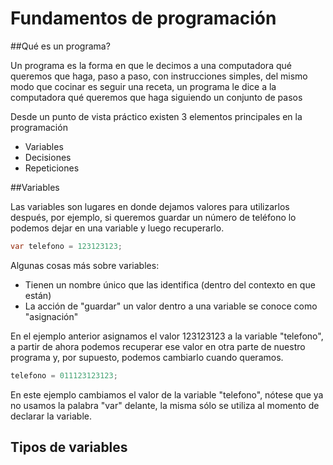 # Fundamentos de programación

##Qué es un programa?

Un programa es la forma en que le decimos a una computadora qué queremos que haga, paso a paso, con instrucciones simples, del mismo modo que cocinar es seguir una receta, un programa le dice a la computadora qué queremos que haga siguiendo un conjunto de pasos

Desde un punto de vista práctico existen 3 elementos principales en la programación

- Variables
- Decisiones
- Repeticiones

##Variables

Las variables son lugares en donde dejamos valores para utilizarlos después, por ejemplo, si queremos guardar un número de teléfono lo podemos dejar en una variable y luego recuperarlo.
````csharp
var telefono = 123123123;
````
Algunas cosas más sobre variables:
- Tienen un nombre único que las identifica (dentro del contexto en que están)
- La acción de "guardar" un valor dentro a una variable se conoce como "asignación"

En el ejemplo anterior asignamos el valor 123123123 a la variable "telefono", a partir de ahora podemos recuperar ese valor en otra parte de nuestro programa y, por supuesto, podemos cambiarlo cuando queramos.

````csharp
telefono = 011123123123;
`````

En este ejemplo cambiamos el valor de la variable "telefono", nótese que ya no usamos la palabra "var" delante, la misma sólo se utiliza al momento de declarar la variable.

## Tipos de variables


